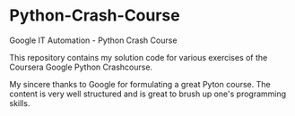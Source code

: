 # Python-Crash-Course
Google IT Automation - Python Crash Course

This repository contains my solution code for various exercises of the Coursera Google Python Crashcourse.

My sincere thanks to Google for formulating a great Pyton course.
The content is very well structured and is great to brush up one's programming skills.
